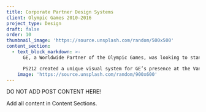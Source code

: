 ```yaml
---
title: Corporate Partner Design Systems
client: Olympic Games 2010–2016
project_type: Design
draft: false
order: 10
thumbnail_image: 'https://source.unsplash.com/random/500x500'
content_section:
  - text_block_markdown: >-
      GE, a Worldwide Partner of the Olympic Games, was looking to stand out from the crowd of competing worldwide and national team partners.

      PS212 created a unique visual system for GE’s presence at the Vancouver, London, and Sochi Games—one that leverages GE’s corporate brand system to tell a relevant story of the Games. Each of the design systems that PS212 developed are different from each other but the primary story has remained the same—the lasting impression of athletes and infrastructure.​
    image: 'https://source.unsplash.com/random/900x600'
---
```

DO NOT ADD POST CONTENT HERE!

Add all content in Content Sections.